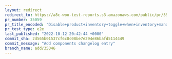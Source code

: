 ```yaml
---
layout: redirect
redirect_to: https://a8c-woo-test-reports.s3.amazonaws.com/public/pr/35059/e2e/index.html
pr_number: 35059
pr_title_encoded: "Disable+product+inventory+toggle+when+inventory+management+is+disabled"
pr_test_type: e2e
last_published: "2022-10-12 20:42:44 +0000"
commit_sha: 2d565b01537cf6c8c08be7e294e86bafd5114449
commit_message: "Add components changelog entry"
branch_name: add/35046
---
```

